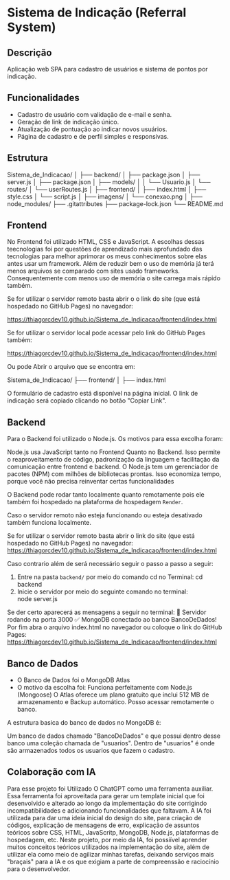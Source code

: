 # Sistema de Indicação (Referral System)

## Descrição
Aplicação web SPA para cadastro de usuários e sistema de pontos por indicação.

## Funcionalidades
- Cadastro de usuário com validação de e-mail e senha.
- Geração de link de indicação único.
- Atualização de pontuação ao indicar novos usuários.
- Página de cadastro e de perfil simples e responsivas.

## Estrutura
Sistema_de_Indicacao/
│
├── backend/
│   ├── package.json
│   ├── server.js
│   ├── package.json
│   ├── models/
│   │   └── Usuario.js
│   └── routes/
│       └── userRoutes.js
│
├── frontend/
│   ├── index.html
│   ├── style.css
│   └── script.js
│
├── imagens/
│   └── conexao.png
│
├── node_modules/
├── .gitattributes
├── package-lock.json
└── README.md

## Frontend

No Frontend foi utilizado HTML, CSS e JavaScript. A escolhas dessas teecnologias foi por questões de aprendizado mais aprofundado das tecnologias para melhor aprimorar os meus conhecimentos sobre elas antes usar um framework. Além de reduzir bem o uso de memória já terá menos arquivos se comparado com sites usado frameworks. Consequentemente com menos uso de memória o site carrega mais rápido também.

Se for utilizar o servidor remoto basta abrir o o link do site (que está hospedado no GitHub Pages) no navegador:

https://thiagorcdev10.github.io/Sistema_de_Indicacao/frontend/index.html

Se for utilizar o servidor local pode acessar pelo link do GitHub Pages também:

https://thiagorcdev10.github.io/Sistema_de_Indicacao/frontend/index.html 

Ou pode Abrir o arquivo que se encontra em:

Sistema_de_Indicacao/
├── frontend/
│ ├── index.html

O formulário de cadastro está disponível na página inicial.
O link de indicação será copiado clicando no botão "Copiar Link".

## Backend

Para o Backend foi utilizado o Node.js. Os motivos para essa excolha foram:

Node.js usa JavaScript tanto no Frontend Quanto no Backend. Isso permite o reaproveitamento de código, padronização da linguagem e facilitação da comunicação entre frontend e backend.
O Node.js tem um gerenciador de pacotes (NPM) com milhões de bibliotecas prontas. Isso economiza tempo, porque você não precisa reinventar certas funcionalidades

O Backend pode rodar tanto localmente quanto remotamente pois ele também foi hospedado na plataforma de hospedagem `Render`.

Caso o servidor remoto não esteja funcionando ou esteja desativado também funciona localmente.

Se for utilizar o servidor remoto basta abrir o link do site (que está hospedado no GitHub Pages) no navegador:
https://thiagorcdev10.github.io/Sistema_de_Indicacao/frontend/index.html

Caso contrario além de será necessário seguir o passo a passo a seguir:

1. Entre na pasta `backend/` por meio do comando cd no Terminal:
    cd backend
2. Inicie o servidor por meio do seguinte comando no terminal:  
    node server.js

Se der certo aparecerá as mensagens a seguir no terminal: 
🚀 Servidor rodando na porta 3000
✅ MongoDB conectado ao banco BancoDeDados!
Por fim abra o arquivo index.html no navegador ou coloque o link do GitHub Pages:
https://thiagorcdev10.github.io/Sistema_de_Indicacao/frontend/index.html 

## Banco de Dados
- O Banco de Dados foi o MongoDB Atlas
- O motivo da escolha foi:
    Funciona perfeitamente com Node.js (Mongoose)
    O Atlas oferece um plano gratuito que inclui 512 MB de armazenamento e Backup automático.
    Posso acessar remotamente o banco.

A estrutura basica do banco de dados no MongoDB é:

Um banco de dados chamado "BancoDeDados" e que possui dentro desse banco uma coleção chamada de "usuarios". Dentro de "usuarios" é onde são armazenados todos os usuarios que fazem o cadastro.

## Colaboração com IA
Para esse projeto foi Utilizado O ChatGPT como uma ferramenta auxiliar. Essa ferramenta foi aproveitada para gerar um template inicial que foi desenvolvido e alterado ao longo da implementação do site corrigindo incompatibilidades e adicionando funcionalidades que faltavam. 
A IA foi utilizada para dar uma ideia inicial do design do site, para criação de códigos, explicação de mensagens de erro, explicação de assuntos teóricos sobre CSS, HTML, JavaScritp, MongoDB, Node.js, plataformas de hospedagem, etc.
Neste projeto, por meio da IA, foi possiível aprender muitos conceitos teóricos utilizados na implementação do site, além de utilizar ela como meio de agilizar minhas tarefas, deixando serviços mais "braçais" para a IA e os que exigiam a parte de compreenssão e raciocínio para o desenvolvedor.

